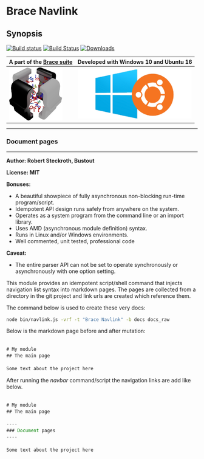 # Brace Navlink 
## Synopsis 

[![Build status](https://ci.appveyor.com/api/projects/status/pwl5j7ou42q8q9hb/branch/master?svg=true)](https://ci.appveyor.com/project/restarian/brace-navlink/branch/master) [![Build Status](https://travis-ci.org/restarian/brace_navlink.svg?branch=master)](https://travis-ci.org/restarian/brace_navlink) [![Downloads](https://img.shields.io/npm/dm/brace_navlink.svg?svg=true)](https://npmjs.org/package/brace_navlink)

| A part of the [Brace suite](https://github.com/restarian/restarian/blob/master/brace/README.md)| Developed with Windows 10 and Ubuntu 16 
| ---- | ----
| ![Brace](https://raw.githubusercontent.com/restarian/restarian/master/brace/doc/image/brace_logo_small.png) | [![Ubuntu on Windows](https://raw.githubusercontent.com/restarian/restarian/master/doc/image/ubuntu_windows_logo.png)](https://github.com/Microsoft/BashOnWindows) | 

----
### Document pages


----

**Author: Robert Steckroth, Bustout**

**License: MIT**

**Bonuses:**
* A beautiful showpiece of fully asynchronous non-blocking run-time program/script.
* Idempotent API design runs safely from anywhere on the system.
* Operates as a system program from the command line or an import library.
* Uses AMD (asynchronous module definition) syntax.
* Runs in Linux and/or Windows environments.
* Well commented, unit tested, professional code

**Caveat:**
* The entire parser API can not be set to operate synchronously or asynchronously with one option setting.

This module provides an idempotent script/shell command that injects navigation list syntax into markdown pages. The pages are collected from a directory in the git project and link urls are created which reference them.


The command below is used to create these very docs:
```bash 
node bin/navlink.js -vrf -t "Brace Navlink" -b docs docs_raw
```

Below is the markdown page before and after mutation:

```javascript

# My module
## The main page

Some text about the project here
```
After running the *navbar* command/script the navigation links are add like below.

```javascript

# My module
## The main page

----
### Document pages
----

Some text about the project here
```


